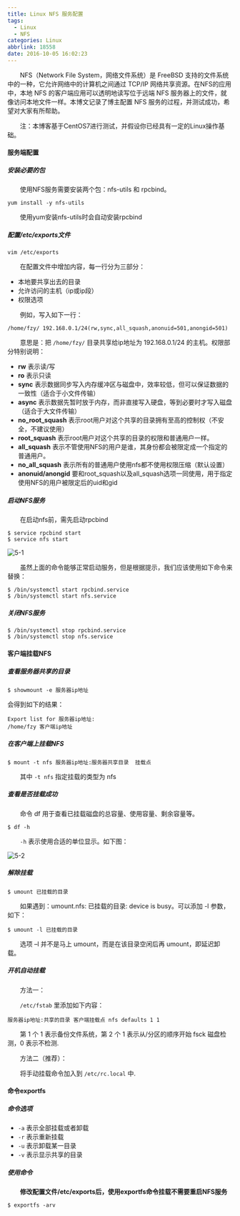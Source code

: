 ```yaml
---
title: Linux NFS 服务配置
tags:
  - Linux
  - NFS
categories: Linux
abbrlink: 18558
date: 2016-10-05 16:02:23
---
```


　　NFS（Network File System，网络文件系统）是 FreeBSD 支持的文件系统中的一种，它允许网络中的计算机之间通过 TCP/IP 网络共享资源。在NFS的应用中，本地 NFS 的客户端应用可以透明地读写位于远端 NFS 服务器上的文件，就像访问本地文件一样。本博文记录了博主配置 NFS 服务的过程，并测试成功，希望对大家有所帮助。

<!---more-->

　　注：本博客基于CentOS7进行测试，并假设你已经具有一定的Linux操作基础。

#### 服务端配置

##### 安装必要的包

　　使用NFS服务需要安装两个包：nfs-utils 和 rpcbind。

```shell
yum install -y nfs-utils
```

　　使用yum安装nfs-utils时会自动安装rpcbind

##### 配置/etc/exports文件

```shell
vim /etc/exports
```

　　在配置文件中增加内容，每一行分为三部分：

- 本地要共享出去的目录
- 允许访问的主机（ip或ip段）
- 权限选项

　　例如，写入如下一行：

```
/home/fzy/ 192.168.0.1/24(rw,sync,all_squash,anonuid=501,anongid=501)
```

　　意思是：把 `/home/fzy/` 目录共享给ip地址为 192.168.0.1/24 的主机。权限部分特别说明：

- **rw** 表示读/写
- **ro** 表示只读
- **sync** 表示数据同步写入内存缓冲区与磁盘中，效率较低，但可以保证数据的一致性（适合于小文件传输）
- **async** 表示数据先暂时放于内存，而非直接写入硬盘，等到必要时才写入磁盘（适合于大文件传输）
- **no_root_squash** 表示root用户对这个共享的目录拥有至高的控制权（不安全，不建议使用）
- **root_squash** 表示root用户对这个共享的目录的权限和普通用户一样。
- **all_squash** 表示不管使用NFS的用户是谁，其身份都会被限定成一个指定的普通用户。
- **no_all_squash** 表示所有的普通用户使用nfs都不使用权限压缩（默认设置）
- **anonuid/anongid** 要和root_squash以及all_squash选项一同使用，用于指定使用NFS的用户被限定后的uid和gid

##### 启动NFS服务

　　在启动nfs前，需先启动rpcbind

```shell
$ service rpcbind start
$ service nfs start
```

![5-1](http://fzy-blog.oss-cn-shenzhen.aliyuncs.com/2016/10/5-1.png)

　　虽然上面的命令能够正常启动服务，但是根据提示，我们应该使用如下命令来替换：

```shell
$ /bin/systemctl start rpcbind.service
$ /bin/systemctl start nfs.service
```

##### 关闭NFS服务

```shell
$ /bin/systemctl stop rpcbind.service
$ /bin/systemctl stop nfs.service
```


#### 客户端挂载NFS

##### 查看服务器共享的目录

```shell
$ showmount -e 服务器ip地址
```

会得到如下的结果：

```
Export list for 服务器ip地址:
/home/fzy 客户端ip地址
```

##### 在客户端上挂载NFS

```shell
$ mount -t nfs 服务器ip地址:服务器共享目录  挂载点
```

　　其中 `-t nfs` 指定挂载的类型为 nfs

##### 查看是否挂载成功

　　命令 df 用于查看已挂载磁盘的总容量、使用容量、剩余容量等。

```shell
$ df -h
```

　　`-h` 表示使用合适的单位显示。如下图：

![5-2](http://fzy-blog.oss-cn-shenzhen.aliyuncs.com/2016/10/5-2.png)

##### 解除挂载

```shell
$ umount 已挂载的目录
```

　　如果遇到：umount.nfs: 已挂载的目录: device is busy。可以添加 -l 参数，如下：

```shell
$ umount -l 已挂载的目录
```

　　选项 –l 并不是马上 umount，而是在该目录空闲后再 umount，即延迟卸载。

##### 开机自动挂载

　　方法一：

　　`/etc/fstab` 里添加如下内容：

```
服务器ip地址:共享的目录 客户端挂载点 nfs defaults 1 1 
```

　　第 1 个 1 表示备份文件系统，第 2 个 1 表示从/分区的顺序开始 fsck 磁盘检测，0 表示不检测.

　　方法二（推荐）：

　　将手动挂载命令加入到 `/etc/rc.local` 中.


#### 命令exportfs

##### 命令选项

- `-a` 表示全部挂载或者卸载 
- `-r` 表示重新挂载
- `-u` 表示卸载某一目录
- `-v` 表示显示共享的目录

##### 使用命令

　　**修改配置文件/etc/exports后，使用exportfs命令挂载不需要重启NFS服务**

```shel&#39;l
$ exportfs -arv
```

